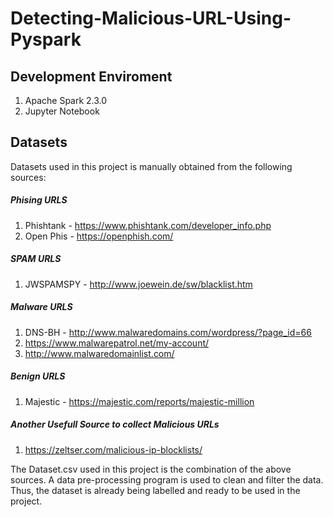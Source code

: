 # Detecting-Malicious-URL-Using-Pyspark

## Development Enviroment
1. Apache Spark 2.3.0
2. Jupyter Notebook

## Datasets
Datasets used in this project is manually obtained from the following sources:
##### Phising URLS
1. Phishtank - https://www.phishtank.com/developer_info.php
2. Open Phis - https://openphish.com/

##### SPAM URLS
1. JWSPAMSPY - http://www.joewein.de/sw/blacklist.htm

##### Malware URLS
1. DNS-BH - http://www.malwaredomains.com/wordpress/?page_id=66
2. https://www.malwarepatrol.net/my-account/
3. http://www.malwaredomainlist.com/

##### Benign URLS
1. Majestic - https://majestic.com/reports/majestic-million

##### Another Usefull Source to collect Malicious URLs
1. https://zeltser.com/malicious-ip-blocklists/

The Dataset.csv used in this project is the combination of the above sources. A data pre-processing program is used to clean and filter the data. Thus, the dataset is already being labelled and ready to be used in the project.
